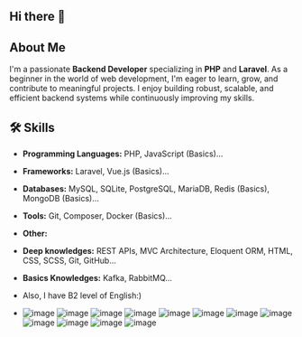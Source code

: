 ## Hi there 👋

## About Me
I'm a passionate **Backend Developer** specializing in **PHP** and **Laravel**. As a beginner in the world of web development, I'm eager to learn, grow, and contribute to meaningful projects. I enjoy building robust, scalable, and efficient backend systems while continuously improving my skills.

## 🛠️ Skills
- **Programming Languages:** PHP, JavaScript (Basics)...
- **Frameworks:** Laravel, Vue.js (Basics)...
- **Databases:** MySQL, SQLite, PostgreSQL, MariaDB, Redis (Basics), MongoDB (Basics)...
- **Tools:** Git, Composer, Docker (Basics)...
- **Other:**
-   **Deep knowledges:** REST APIs, MVC Architecture, Eloquent ORM, HTML, CSS, SCSS, Git, GitHub...
-   **Basics Knowledges:** Kafka, RabbitMQ...
- Also, I have B2 level of English:) 

- ![image](https://github.com/user-attachments/assets/a3e103f1-9f12-49d4-95fe-fff0cd29578a)
![image](https://github.com/user-attachments/assets/b8711d04-04db-4e2e-bb8a-3912aaaa45d2)
![image](https://github.com/user-attachments/assets/91023860-cf04-4175-8422-eb9d49938792)
![image](https://github.com/user-attachments/assets/3b9a88f6-bc9b-4c5b-9fc4-52dbbf1135ae)
![image](https://github.com/user-attachments/assets/2f84a1a3-4c81-4b5c-b745-b8d213b64409)
![image](https://github.com/user-attachments/assets/eebc2aed-32cb-41a1-932c-77f84f83b433)
![image](https://github.com/user-attachments/assets/4c8313d7-634f-4c1c-aec3-64c84161f2ae)
![image](https://github.com/user-attachments/assets/a53ed8fc-8c13-4910-ba9a-383d366bc775)
![image](https://github.com/user-attachments/assets/7ff34fd0-a8be-45ca-b672-d9465222754a)
![image](https://github.com/user-attachments/assets/a56fe8f0-1189-47ca-8664-bcfb7bbd842c)
![image](https://github.com/user-attachments/assets/73d4a067-f70c-4352-9112-790aa918ca5e)
![image](https://github.com/user-attachments/assets/3f867d57-00c9-4337-a995-39c1e963a02d)
